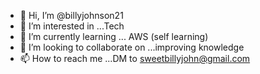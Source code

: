 - 👋 Hi, I’m @billyjohnson21
- 👀 I’m interested in ...Tech
- 🌱 I’m currently learning ... AWS (self learning)
- 💞️ I’m looking to collaborate on ...improving knowledge
- 📫 How to reach me ...DM to sweetbillyjohn@gmail.com

<!---
billyjohnson21/billyjohnson21 is a ✨ special ✨ repository because its `README.md` (this file) appears on your GitHub profile.
You can click the Preview link to take a look at your changes.
--->
